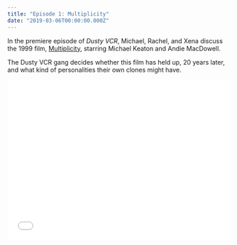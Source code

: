 ```yaml
---
title: "Episode 1: Multiplicity"
date: "2019-03-06T00:00:00.000Z"
---
```


In the premiere episode of *Dusty VCR*, Michael, Rachel, and Xena discuss the 1999 film, [Multiplicity](https://www.imdb.com/title/tt0117108/), starring Michael Keaton and Andie MacDowell.

The Dusty VCR gang decides whether this film has held up, 20 years later, and what kind of personalities their own clones might have.

<iframe style="border: none" src="//html5-player.libsyn.com/embed/episode/id/8908049/height/360/theme/standard/thumbnail/yes/direction/backward/" height="360" width="100%" scrolling="no"  allowfullscreen webkitallowfullscreen mozallowfullscreen oallowfullscreen msallowfullscreen></iframe>
